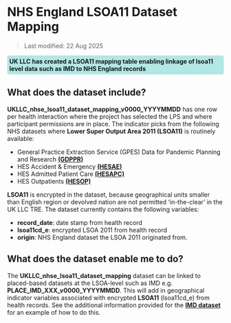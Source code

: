 # NHS England LSOA11 Dataset Mapping
>Last modified: 22 Aug 2025
<div style="background-color: rgba(0, 178, 169, 0.3); padding: 5px; border-radius: 5px;"><strong>UK LLC has created a LSOA11 mapping table enabling linkage of lsoa11 level data such as IMD to NHS England records</strong></div>  

## What does the dataset include?
**UKLLC_nhse_lsoa11_dataset_mapping_v0000_YYYYMMDD** has one row per health interaction where the project has selected the LPS and where participant permissions are in place. The indicator picks from the following NHS datasets where **Lower Super Output Area 2011 (LSOA11)** is routinely available:
* General Practice Extraction Service (GPES) Data for Pandemic Planning and Research [**(GDPPR)**](../../../../linked_health_data/NHS_England/Primary_care_datasets/GDPPR/GDPPR.ipynb)
* HES Accident & Emergency [**(HESAE)**](../../../../linked_health_data/NHS_England/HES%20datasets/AE/HESAE.ipynb)
* HES Admitted Patient Care [**(HESAPC)**](../../../../linked_health_data/NHS_England/HES%20datasets/APC/HESAPC.ipynb)
* HES Outpatients [**(HESOP)**](../../../../linked_health_data/NHS_England/HES%20datasets/OP/HESOP.ipynb)

**LSOA11** is encrypted in the dataset, because geographical units smaller than English region or devolved nation are not permitted ‘in-the-clear’ in the UK LLC TRE. The dataset currently contains the following variables:

* **record_date**: date stamp from health record
* **lsoa11cd_e**: encrypted LSOA 2011 from health record
* **origin**: NHS England dataset the LSOA 2011 originated from. 

## What does the dataset enable me to do?
The **UKLLC_nhse_lsoa11_dataset_mapping** dataset can be linked to placed-based datasets at the LSOA-level such as IMD e.g. **PLACE_IMD_XXX_v0000_YYYYMMDD**. This will add in geographical indicator variables associated with encrypted **LSOA11** (lsoa11cd_e) from health records. See the additional information provided for the [**IMD dataset**](../../../../linked_geo_data/population_datasets/IMD/Understanding_IMD.md) for an example of how to do this.